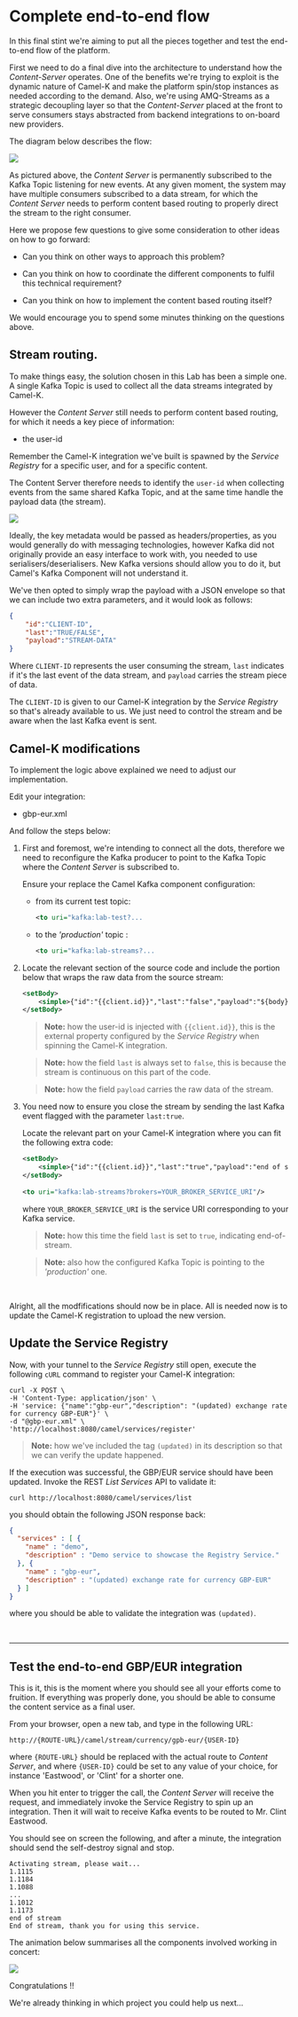 # Complete end-to-end flow

In this final stint we're aiming to put all the pieces together and test the end-to-end flow of the platform.

First we need to do a final dive into the architecture to understand how the _Content-Server_ operates. One of the benefits we're trying to exploit is the dynamic nature of Camel-K and make the platform spin/stop instances as needed according to the demand. Also, we're using AMQ-Streams as a strategic decoupling layer so that the _Content-Server_ placed at the front to serve consumers stays abstracted from backend integrations to on-board new providers.

The diagram below describes the flow:

![](images/lab05/end-to-end-streams.png)

As pictured above, the _Content Server_ is permanently subscribed to the Kafka Topic listening for new events. At any given moment, the system may have multiple consumers subscribed to a data stream, for which the _Content Server_ needs to perform content based routing to properly direct the stream to the right consumer.

Here we propose few questions to give some consideration to other ideas on how to go forward:

- Can you think on other ways to approach this problem?

- Can you think on how to coordinate the different components to fulfil this technical requirement?

- Can you think on how to implement the content based routing itself?

We would encourage you to spend some minutes thinking on the questions above.


## Stream routing.

To make things easy, the solution chosen in this Lab has been a simple one. A single Kafka Topic is used to collect all the data streams integrated by Camel-K.

However the _Content Server_ still needs to perform content based routing, for which it needs a key piece of information:

 - the user-id

Remember the Camel-K integration we've built is spawned by the _Service Registry_ for a specific user, and for a specific content.

The Content Server therefore needs to identify the `user-id` when collecting events from the same shared Kafka Topic, and at the same time handle the payload data (the stream).

![](images/lab05/content-based-router.png)

Ideally, the key metadata would be passed as headers/properties, as you would generally do with messaging technologies, however Kafka did not originally provide an easy interface to work with, you needed to use serialisers/deserialisers. New Kafka versions should allow you to do it, but Camel's Kafka Component will not understand it.

We've then opted to simply wrap the payload with a JSON envelope so that we can include two extra parameters, and it would look as follows:

```json
{
    "id":"CLIENT-ID",
    "last":"TRUE/FALSE",
    "payload":"STREAM-DATA"
}
```

Where `CLIENT-ID` represents the user consuming the stream, `last` indicates if it's the last event of the data stream, and `payload` carries the stream piece of data.

The `CLIENT-ID` is given to our Camel-K integration by the _Service Registry_ so that's already available to us. We just need to control the stream and be aware when the last Kafka event is sent.

## Camel-K modifications

To implement the logic above explained we need to adjust our implementation.

Edit your integration:

- gbp-eur.xml

And follow the steps below:

1. First and foremost, we're intending to connect all the dots, therefore we need to reconfigure the Kafka producer to point to the Kafka Topic where the _Content Server_ is subscribed to.

    Ensure your replace the Camel Kafka component configuration:

    - from its current test topic:

        ```xml
        <to uri="kafka:lab-test?...
        ```

    - to the _'production'_ topic :

        ```xml
        <to uri="kafka:lab-streams?...
        ```

1. Locate the relevant section of the source code and include the portion below that wraps the raw data from the source stream:

    ```xml
    <setBody>
        <simple>{"id":"{{client.id}}","last":"false","payload":"${body}"}</simple>
    </setBody>
    ```

    > **Note:** how the user-id is injected with `{{client.id}}`, this is the external property configured by the _Service Registry_ when spinning the Camel-K integration.

    > **Note:** how the field `last` is always set to `false`, this is because the stream is continuous on this part of the code.

    > **Note:** how the field `payload` carries the raw data of the stream.

2. You need now to ensure you close the stream by sending the last Kafka event flagged with the parameter `last:true`.

    Locate the relevant part on your Camel-K integration where you can fit the following extra code:

    ```xml
    <setBody>
        <simple>{"id":"{{client.id}}","last":"true","payload":"end of stream"}</simple>
    </setBody>
            
    <to uri="kafka:lab-streams?brokers=YOUR_BROKER_SERVICE_URI"/>
    ```
    where `YOUR_BROKER_SERVICE_URI` is the service URI corresponding to your Kafka service.

    > **Note:** how this time the field `last` is set to `true`, indicating end-of-stream.

    > **Note:** also how the configured Kafka Topic is pointing to the _'production'_ one.

</br>

Alright, all the modfifications should now be in place. All is needed now is to update the Camel-K registration to upload the new version.

## Update the Service Registry

Now, with your tunnel to the _Service Registry_ still open, execute the following `cURL` command to register your Camel-K integration:

```shell
curl -X POST \
-H 'Content-Type: application/json' \
-H 'service: {"name":"gbp-eur","description": "(updated) exchange rate for currency GBP-EUR"}' \
-d "@gbp-eur.xml" \
'http://localhost:8080/camel/services/register'
```

> **Note:** how we've included the tag `(updated)` in its description so that we can verify the update happened.

If the execution was successful, the GBP/EUR service should have been updated. Invoke the REST _List Services_ API to validate it:

    curl http://localhost:8080/camel/services/list

you should obtain the following JSON response back:

```json
{
  "services" : [ {
    "name" : "demo",
    "description" : "Demo service to showcase the Registry Service."
  }, {
    "name" : "gbp-eur",
    "description" : "(updated) exchange rate for currency GBP-EUR"
  } ]
}
```
where you should be able to validate the integration was `(updated)`.

</br>

---
## Test the end-to-end GBP/EUR integration

This is it, this is the moment where you should see all your efforts come to fruition. If everything was properly done, you should be able to consume the content service as a final user.

From your browser, open a new tab, and type in the following URL:

    http://{ROUTE-URL}/camel/stream/currency/gpb-eur/{USER-ID}

where `{ROUTE-URL}` should be replaced with the actual route to _Content Server_, and where `{USER-ID}` could be set to any value of your choice, for instance 'Eastwood', or 'Clint' for a shorter one.

When you hit enter to trigger the call, the _Content Server_ will receive the request, and immediately invoke the Service Registry to spin up an integration. Then it will wait to receive Kafka events to be routed to Mr. Clint Eastwood.

You should see on screen the following, and after a minute, the integration should send the self-destroy signal and stop.

```console
Activating stream, please wait...
1.1115
1.1184
1.1088
...
1.1012
1.1173
end of stream
End of stream, thank you for using this service.
```

The animation below summarises all the components involved working in concert:

![](images/lab05/end-to-end-animation.gif)

Congratulations !!

We're already thinking in which project you could help us next...

